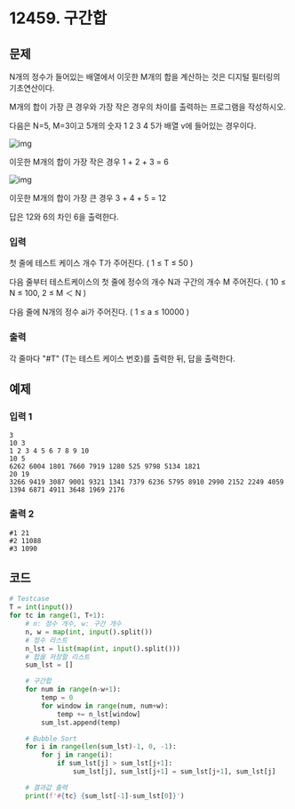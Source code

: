 # 12459. 구간합

## 문제

N개의 정수가 들어있는 배열에서 이웃한 M개의 합을 계산하는 것은 디지털 필터링의 기초연산이다.

M개의 합이 가장 큰 경우와 가장 작은 경우의 차이를 출력하는 프로그램을 작성하시오.
 

다음은 N=5, M=3이고 5개의 숫자 1 2 3 4 5가 배열 v에 들어있는 경우이다.

![img](https://swexpertacademy.com/main/common/fileDownload.do?downloadType=CKEditorImages&fileId=AXstjQYa9nEDFARW)


이웃한 M개의 합이 가장 작은 경우 1 + 2 + 3 = 6


![img](https://swexpertacademy.com/main/common/fileDownload.do?downloadType=CKEditorImages&fileId=AXstjlHK9rEDFARW)

 

이웃한 M개의 합이 가장 큰 경우 3 + 4 + 5 = 12
 

답은 12와 6의 차인 6을 출력한다.



### 입력

첫 줄에 테스트 케이스 개수 T가 주어진다. ( 1 ≤ T ≤ 50 )


다음 줄부터 테스트케이스의 첫 줄에 정수의 개수 N과 구간의 개수 M 주어진다. ( 10 ≤ N ≤ 100, 2 ≤ M ＜ N )


다음 줄에 N개의 정수 ai가 주어진다. ( 1 ≤ a ≤ 10000 )

### 출력

각 줄마다 "#T" (T는 테스트 케이스 번호)를 출력한 뒤, 답을 출력한다.





## 예제

### 입력 1

```
3
10 3
1 2 3 4 5 6 7 8 9 10
10 5
6262 6004 1801 7660 7919 1280 525 9798 5134 1821 
20 19
3266 9419 3087 9001 9321 1341 7379 6236 5795 8910 2990 2152 2249 4059 1394 6871 4911 3648 1969 2176
```

### 출력 2

```
#1 21
#2 11088
#3 1090
```





## 코드

```python
# Testcase
T = int(input())
for tc in range(1, T+1):
    # n: 정수 개수, w: 구간 개수
    n, w = map(int, input().split())
    # 정수 리스트
    n_lst = list(map(int, input().split()))
    # 합을 저장할 리스트
    sum_lst = []

    # 구간합
    for num in range(n-w+1):
        temp = 0
        for window in range(num, num+w):
            temp += n_lst[window]
        sum_lst.append(temp)

    # Bubble Sort
    for i in range(len(sum_lst)-1, 0, -1):
        for j in range(i):
            if sum_lst[j] > sum_lst[j+1]:
                sum_lst[j], sum_lst[j+1] = sum_lst[j+1], sum_lst[j]

    # 결과값 출력
    print(f'#{tc} {sum_lst[-1]-sum_lst[0]}')
```

